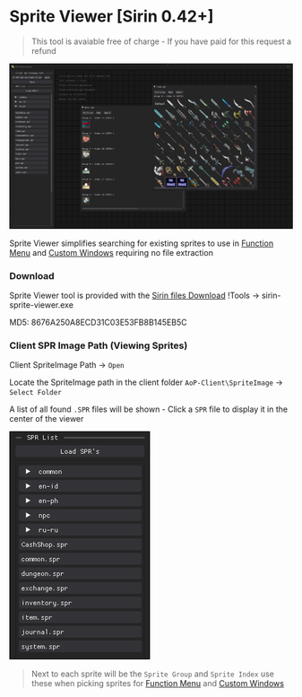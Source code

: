 # Sprite Viewer [Sirin 0.42+]

> This tool is avaiable free of charge - If you have paid for this request a refund

<img style="border:1px solid black" src="../img/sirin-spriteViewer.png"/>


Sprite Viewer simplifies searching for existing sprites to use in  [Function Menu](/lua/features/customwindow/functionMenu.md) and [Custom Windows](/lua/features/customwindow/window.md) requiring no file extraction

### Download

Sprite Viewer tool is provided with the [Sirin files Download](../download.md) !Tools -> sirin-sprite-viewer.exe

MD5: 8676A250A8ECD31C03E53FB8B145EB5C


### Client SPR Image Path (Viewing Sprites)
Client SpriteImage Path → `Open`

Locate the SpriteImage path in the client folder `AoP-Client\SpriteImage` → `Select Folder`

 A list of all found `.SPR` files will be shown - Click a `SPR` file to display it in the center of the viewer

<img style="border:1px solid black" src="../img/sirin_spritelist.png"/>

> Next to each sprite will be the `Sprite Group` and `Sprite Index` use these when picking sprites for [Function Menu](/lua/features/customwindow/functionMenu.md) and [Custom Windows](/lua/features/customwindow/window.md)